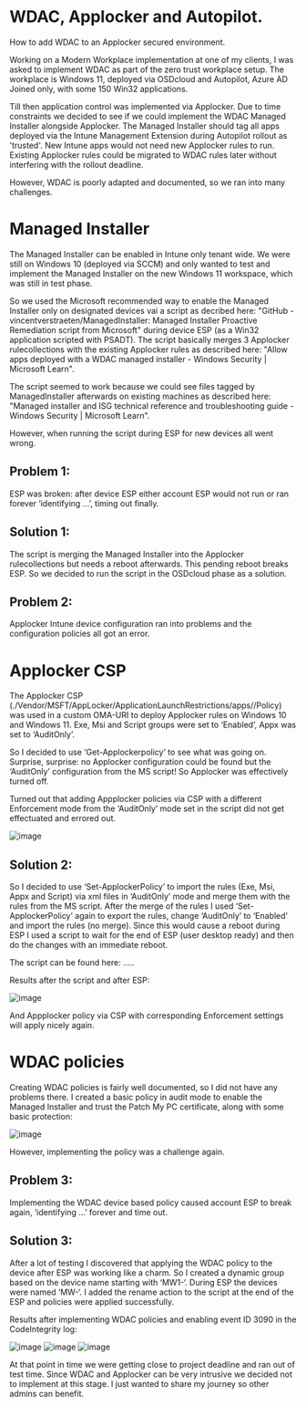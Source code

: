 # WDAC, Applocker and Autopilot. 
How to add WDAC to an Applocker secured environment.

Working on a Modern Workplace implementation at one of my clients, I was asked to implement WDAC as part of the zero trust workplace setup. The workplace is Windows 11, deployed via OSDcloud and Autopilot, Azure AD Joined only, with some 150 Win32 applications.

Till then application control was implemented via Applocker. Due to time constraints we decided to see if we could implement the WDAC Managed Installer alongside Applocker. The Managed Installer should tag all apps deployed via the Intune Management Extension during Autopilot rollout as 'trusted'. New Intune apps would not need new Applocker rules to run. Existing Applocker rules could be migrated to WDAC rules later without interfering with the rollout deadline.

However, WDAC is poorly adapted and documented, so we ran into many challenges.

# Managed Installer
The Managed Installer can be enabled in Intune only tenant wide. We were still on Windows 10 (deployed via SCCM) and only wanted to test and implement the Managed Installer on the new Windows 11 workspace, which was still in test phase.

So we used the Microsoft recommended way to enable the Managed Installer only on designated devices vai a script as decribed here: "GitHub - vincentverstraeten/ManagedInstaller: Managed Installer Proactive Remediation script from Microsoft" during device ESP (as a Win32 application scripted with PSADT). The script basically merges 3 Applocker rulecollections with the existing Applocker rules as described here: "Allow apps deployed with a WDAC managed installer - Windows Security | Microsoft Learn".

The script seemed to work because we could see files tagged by ManagedInstaller afterwards on existing machines as described here: "Managed installer and ISG technical reference and troubleshooting guide - Windows Security | Microsoft Learn".

However, when running the script during ESP for new devices all went wrong.

## Problem 1:
ESP was broken: after device ESP either account ESP would not run or ran forever ‘identifying …’, timing out finally.
## Solution 1:
The script is merging the Managed Installer into the Applocker rulecollections but needs a reboot afterwards. This pending reboot breaks ESP. So we decided to run the script in the OSDcloud phase as a solution.

## Problem 2:
Applocker Intune device configuration ran into problems and the configuration policies all got an error.

# Applocker CSP
The Applocker CSP (./Vendor/MSFT/AppLocker/ApplicationLaunchRestrictions/apps/<group>/Policy) was used in a custom OMA-URI to deploy Applocker rules on Windows 10 and Windows 11. Exe, Msi and Script groups were set to ‘Enabled’, Appx was set to ‘AuditOnly’.

So I decided to use ‘Get-Applockerpolicy’ to see what was going on. Surprise, surprise: no Applocker configuration could be found but the ‘AuditOnly’ configuration from the MS script! So Applocker was effectively turned off.

Turned out that adding Appplocker policies via CSP with a different Enforcement mode from the ‘AuditOnly’ mode set in the script did not get effectuated and errored out.

![image](https://github.com/Frank-GTH/WDAC-Applocker/assets/119516706/1f2b7cdb-ec79-4f5d-97d5-6395a69077c5)

## Solution 2:
So I decided to use ‘Set-ApplockerPolicy’ to import the rules (Exe, Msi, Appx and Script) via xml files in ‘AuditOnly’ mode and merge them with the rules from the MS script. After the merge of the rules I used ‘Set-ApplockerPolicy’ again to export the rules, change ‘AuditOnly’ to ‘Enabled’ and import the rules (no merge). Since this would cause a reboot during ESP I used a script to wait for the end of ESP (user desktop ready) and then do the changes with an immediate reboot.

The script can be found here: …..

Results after the script and after ESP:

![image](https://github.com/Frank-GTH/WDAC-Applocker/assets/119516706/307afd85-40f2-4136-a61d-bea2e4d389a6)

And Appplocker policy via CSP with corresponding Enforcement settings will apply nicely again.

# WDAC policies
Creating WDAC policies is fairly well documented, so I did not have any problems there. I created a basic policy in audit mode to enable the Managed Installer and trust the Patch My PC certificate, along with some basic protection:

![image](https://github.com/Frank-GTH/WDAC-Applocker/assets/119516706/6ed28c0a-61f3-400a-a494-c2f240cd4a4c)

However, implementing the policy was a challenge again.

## Problem 3:
Implementing the WDAC device based policy caused account ESP to break again, ‘identifying …’ forever and time out.
## Solution 3:
After a lot of testing I discovered that applying the WDAC policy to the device after ESP was working like a charm. So I created a dynamic group based on the device name starting with ‘MW1-‘. During ESP the devices were named ‘MW-‘. I added the rename action to the script at the end of the ESP and policies were applied successfully.

Results after implementing WDAC policies and enabling event ID 3090 in the CodeIntegrity log:

![image](https://github.com/Frank-GTH/WDAC-Applocker/assets/119516706/4294fe04-b075-42ab-b490-6215c9eda7dc)
![image](https://github.com/Frank-GTH/WDAC-Applocker/assets/119516706/7ba95b57-67cc-404f-8817-f4f685bad2ea)
![image](https://github.com/Frank-GTH/WDAC-Applocker/assets/119516706/ef0b8c07-fe8e-4e02-aebe-f4b12b22d406)

At that point in time we were getting close to project deadline and ran out of test time. Since WDAC and Applocker can be very intrusive we decided not to implement at this stage. I just wanted to share my journey so other admins can benefit.
